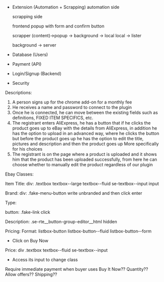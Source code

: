 - Extension (Automation + Scrapping)
    automation side

    scrapping side

    frontend
        popup with form and confirm button
    
    
    scrapper (content)->popup -> background -> local
    local -> lister

    background -> server

- Database (Users)
- Payment (API)
- Login/Signup (Backend)
- Security 


Descriptions:
1. A person signs up for the chrome add-on for a monthly fee
2. He receives a name and password to connect to the plugin
3. Once he is connected, he can move between the existing fields such as definitions, FIXED ITEM SPECIFICS, etc.
4. The registrant enters AliExpress, he has a button that if he clicks the product goes up to eBay with the details from AliExpress, in addition he has the option to upload in an advanced way, where he clicks the button but before the product goes up he has the option to edit the title, pictures and description and then the product goes up More specifically for his choices
5. The registrant is on the page where a product is uploaded and it shows him that the product has been uploaded successfully, from here he can choose whether to manually edit the product regardless of our plugin



Ebay Classes:

Item Title:
div: .textbox textbox--large textbox--fluid se-textbox--input
input

Brand:
div: .fake-menu-button
write unbranded and then click enter

Type:

button: .fake-link
click

Description:
.se-rte__button-group-editor__html hidden

Pricing:
Format: listbox-button listbox-button--fluid listbox-button--form
- Click on Buy Now

Price:
div .textbox textbox--fluid se-textbox--input
- Access its input to change class

Require immediate payment when buyer uses Buy It Now??
Quantity??
Allow offers??
Shipping??